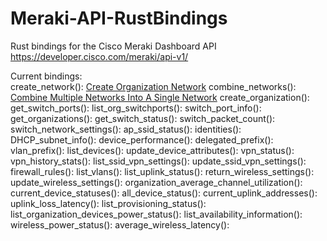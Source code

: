 # Meraki-API-RustBindings

Rust bindings for the Cisco Meraki Dashboard API
https://developer.cisco.com/meraki/api-v1/

Current bindings:  
create_network(): [Create Organization Network](https://developer.cisco.com/meraki/api-v1/create-organization-network/)
combine_networks(): [Combine Multiple Networks Into A Single Network](https://developer.cisco.com/meraki/api-v1/combine-organization-networks/)
create_organization():
get_switch_ports():
list_org_switchports():
switch_port_info():
get_organizations():
get_switch_status():
switch_packet_count():
switch_network_settings():
ap_ssid_status():
identities():
DHCP_subnet_info():
device_performance():
delegated_prefix():
vlan_prefix():
list_devices():
update_device_attributes():
vpn_status():
vpn_history_stats():
list_ssid_vpn_settings():
update_ssid_vpn_settings():
firewall_rules():
list_vlans():
list_uplink_status():
return_wireless_settings():
update_wireless_settings():
organization_average_channel_utilization():
current_device_statuses():
all_device_status():
current_uplink_addresses():
uplink_loss_latency():
list_provisioning_status():
list_organization_devices_power_status():
list_availability_information():
wireless_power_status():
average_wireless_latency():


